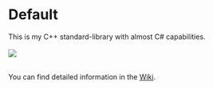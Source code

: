 <h1>Default</h1>

<p>
This is my C++ standard-library with almost C# capabilities.<br />
<br />
<img src="https://github.com/user-attachments/assets/dd650e5f-a90c-48bc-bba2-f80aa138eed1" /><br />
<br />

You can find detailed information in the <a href="https://github.com/svenbieg/Default/wiki">Wiki</a>.
</p>
